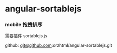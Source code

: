 # angular-sortablejs

### mobile 拖拽排序

需要插件 sortablejs.js

github: git@github.com:orzhtml/angular-sortablejs.git

